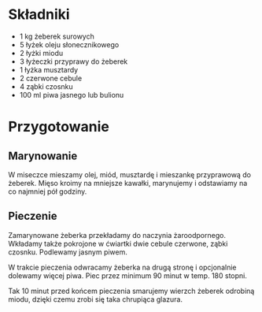 # Składniki
 - 1 kg żeberek surowych
 - 5 łyżek oleju słonecznikowego
 - 2 łyżki miodu
 - 3 łyżeczki przyprawy do żeberek
 - 1 łyżka musztardy
 - 2 czerwone cebule
 - 4 ząbki czosnku
 - 100 ml piwa jasnego lub bulionu
# Przygotowanie
## Marynowanie
W miseczce mieszamy olej, miód, musztardę i mieszankę przyprawową do żeberek. Mięso kroimy na mniejsze kawałki, marynujemy i odstawiamy na co najmniej pół godziny.
## Pieczenie
Zamarynowane żeberka przekładamy do naczynia żaroodpornego. Wkładamy także pokrojone w ćwiartki dwie cebule czerwone, ząbki czosnku. Podlewamy jasnym piwem.

W trakcie pieczenia odwracamy żeberka na drugą stronę i opcjonalnie dolewamy więcej piwa. Piec przez minimum 90 minut w temp. 180 stopni.

Tak 10 minut przed końcem pieczenia smarujemy wierzch żeberek odrobiną miodu, dzięki czemu zrobi się taka chrupiąca glazura.

